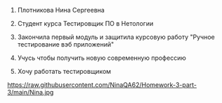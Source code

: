 1. Плотникова Нина Сергеевна

2. Студент курса Тестировщик ПО в Нетологии

3. Закончила первый модуль и защитила курсовую работу "Ручное тестирование вэб приложений"

4. Учусь чтобы получить новую современную профессию

4. Хочу работать тестировщиком

https://raw.githubusercontent.com/NinaQA62/Homework-3-part-3/main/Nina.jpg